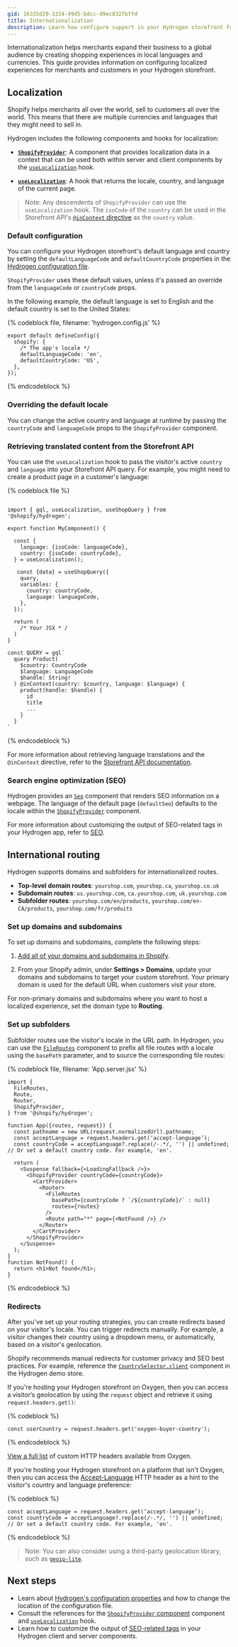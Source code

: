 ```yaml
---
gid: 16335d29-3334-49d5-bdcc-d9ec832fbffd
title: Internationalization
description: Learn how configure support in your Hydrogen storefront for international merchants and customers.
---
```


Internationalization helps merchants expand their business to a global audience by creating shopping experiences in local languages and currencies. This guide provides information on configuring localized experiences for merchants and customers in your Hydrogen storefront.

## Localization

Shopify helps merchants all over the world, sell to customers all over the world. This means that there are multiple currencies and languages that they might need to sell in.

Hydrogen includes the following components and hooks for localization:

- **[`ShopifyProvider`](https://shopify.dev/api/hydrogen/components/global/shopifyprovider)**: A component that provides localization data in a context that can be used both within server and client components by the [`useLocalization`](https://shopify.dev/api/hydrogen/hooks/localization/uselocalization) hook.

- **[`useLocalization`](https://shopify.dev/api/hydrogen/hooks/localization/uselocalization)**: A hook that returns the locale, country, and language of the current page.

> Note:
> Any descendents of `ShopifyProvider` can use the `useLocalization` hook. The `isoCode` of the `country` can be used in the Storefront API's [`@inContext` directive](https://shopify.dev/api/examples/international-pricing) as the `country` value.

### Default configuration

You can configure your Hydrogen storefront's default language and country by setting the `defaultLanguageCode` and `defaultCountryCode` properties in the [Hydrogen configuration file](https://shopify.dev/custom-storefronts/hydrogen/framework/hydrogen-config).

`ShopifyProvider` uses these default values, unless it's passed an override from the `languageCode` or `countryCode` props.

In the following example, the default language is set to English and the default country is set to the United States:

{% codeblock file, filename: 'hydrogen.config.js' %}
```tsx
export default defineConfig({
  shopify: {
    /* The app's locale */
    defaultLanguageCode: 'en',
    defaultCountryCode: 'US',
  },
});
```
{% endcodeblock %}

### Overriding the default locale

You can change the active country and language at runtime by passing the `countryCode` and `languageCode` props to the `ShopifyProvider` component.

### Retrieving translated content from the Storefront API

You can use the `useLocalization` hook to pass the visitor's active `country` and `language` into your Storefront API query. For example, you might need to create a product page in a customer's language:

{% codeblock file %}
```tsx

import { gql, useLocalization, useShopQuery } from '@shopify/hydrogen';

export function MyComponent() {

  const {
    language: {isoCode: languageCode},
    country: {isoCode: countryCode},
  } = useLocalization();

   const {data} = useShopQuery({
    query,
    variables: {
      country: countryCode,
      language: languageCode,
    },
  });

  return (
    /* Your JSX * /
  )
}

const QUERY = gql`
  query Product(
    $country: CountryCode
    $language: LanguageCode
    $handle: String!
  ) @inContext(country: $country, language: $language) {
    product(handle: $handle) {
      id
      title
      ...
    }
  }
`
```
{% endcodeblock %}

For more information about retrieving language translations and the `@inContext` directive, refer to the [Storefront API documentation](https://shopify.dev/api/examples/multiple-languages).

### Search engine optimization (SEO)

Hydrogen provides an [`Seo`](https://shopify.dev/api/hydrogen/components/primitive/seo) component that renders SEO information on a webpage. The language of the default page (`defaultSeo`) defaults to the locale within the [`ShopifyProvider`](https://shopify.dev/api/hydrogen/components/global/shopifyprovider) component.

For more information about customizing the output of SEO-related tags in your Hydrogen app, refer to [SEO](https://shopify.dev/custom-storefronts/hydrogen/framework/seo).

## International routing

Hydrogen supports domains and subfolders for internationalized routes.

- **Top-level domain routes**: `yourshop.com`, `yourshop.ca`, `yourshop.co.uk`
- **Subdomain routes**: `us.yourshop.com`, `ca.yourshop.com`, `uk.yourshop.com`
- **Subfolder routes**: `yourshop.com/en/products`, `yourshop.com/en-CA/products`, `yourshop.com/fr/produits`

### Set up domains and subdomains

To set up domains and subdomains, complete the following steps:

1. [Add all of your domains and subdomains in Shopify](https://help.shopify.com/en/manual/domains/add-a-domain).

2. From your Shopify admin, under **Settings > Domains**, update your domains and subdomains to target your custom storefront. Your primary domain is used for the default URL when customers visit your store.

For non-primary domains and subdomains where you want to host a localized experience, set the domain type to **Routing**.

### Set up subfolders

Subfolder routes use the visitor's locale in the URL path. In Hydrogen, you can use the [`FileRoutes`](https://shopify.dev/api/hydrogen/components/framework/fileroutes) component to prefix all file routes with a locale using the `basePath` parameter, and to source the corresponding file routes:

{% codeblock file, filename: 'App.server.jsx' %}
```tsx
import {
  FileRoutes,
  Route,
  Router,
  ShopifyProvider,
} from '@shopify/hydrogen';

function App({routes, request}) {
  const pathname = new URL(request.normalizedUrl).pathname;
  const acceptLanguage = request.headers.get(‘accept-language’);
  const countryCode = acceptLanguage?.replace(/-.*/, '') || undefined; // Or set a default country code. For example, 'en'.

  return (
    <Suspense fallback={<LoadingFallback />}>
      <ShopifyProvider countryCode={countryCode}>
        <CartProvider>
          <Router>
            <FileRoutes
              basePath={countryCode ? `/${countryCode}/` : null}
              routes={routes}
            />
            <Route path="*" page={<NotFound />} />
          </Router>
        </CartProvider>
      </ShopifyProvider>
    </Suspense>
  );
}
function NotFound() {
  return <h1>Not found</h1>;
}
```
{% endcodeblock %}

### Redirects

After you've set up your routing strategies, you can create redirects based on your visitor's locale. You can trigger redirects manually. For example, a visitor changes their country using a dropdown menu, or automatically, based on a visitor's geolocation.

Shopify recommends manual redirects for customer privacy and SEO best practices. For example, reference the [`CountrySelector.client`](https://github.com/Shopify/hydrogen/blob/main/templates/demo-store/src/components/CountrySelector.client.tsx) component in the Hydrogen demo store.

If you're hosting your Hydrogen storefront on Oxygen, then you can access a visitor’s geolocation by using the `request` object and retrieve it using `request.headers.get()`:

{% codeblock %}

```tsx
const userCountry = request.headers.get('oxygen-buyer-country');
```

{% endcodeblock %}

[View a full list](https://shopify.dev/custom-storefronts/oxygen/worker-runtime-apis#custom-headers) of custom HTTP headers available from Oxygen.

If you're hosting your Hydrogen storefront on a platform that isn't Oxygen, then you can access the [Accept-Language](https://developer.mozilla.org/en-US/docs/Web/HTTP/Headers/Accept-Language) HTTP header as a hint to the visitor's country and language preference:

{% codeblock %}

```tsx
const acceptLanguage = request.headers.get(‘accept-language’);
const countryCode = acceptLanguage?.replace(/-.*/, '') || undefined; // Or set a default country code. For example, 'en'.
```

{% endcodeblock %}

> Note:
> You can also consider using a third-party geolocation library, such as [`geoip-lite`](https://www.npmjs.com/package/geoip-lite).

## Next steps

- Learn about [Hydrogen's configuration properties](https://shopify.dev/custom-storefronts/hydrogen/framework/hydrogen-config) and how to change the location of the configuration file.
- Consult the references for the [`ShopifyProvider` component](https://shopify.dev/api/hydrogen/components/global/shopifyprovider) component and [`useLocalization`](https://shopify.dev/api/hydrogen/hooks/localization/uselocalization) hook.
- Learn how to customize the output of [SEO-related tags](https://shopify.dev/custom-storefronts/hydrogen/framework/seo) in your Hydrogen client and server components.
